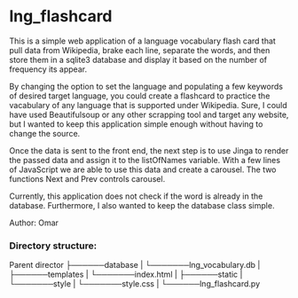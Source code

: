 # lng_flashcard

This is a simple web application of a language vocabulary flash card that pull data from Wikipedia, brake each line, separate the words, and then store them in a sqlite3 database and display it based on the number of frequency its appear.

By changing the option to set the language and populating a few keywords of desired target language, you could create a flashcard to practice the vacabulary of any language that is supported under Wikipedia. Sure, I could have used Beautifulsoup or any other scrapping tool and target any website, but I wanted to keep this application simple enough without having to change the source.

Once the data is sent to the front end, the next step is to use Jinga to render the passed data and assign it to the listOfNames variable. With a few lines of JavaScript we are able to use this data and create a carousel. The two functions Next and Prev controls carousel.    

Currently, this application does not check if the word is already in the database. Furthermore, I also wanted to keep the database class simple. 

Author: Omar

### Directory structure:
Parent director
├──────database 
|       └───────lng_vocabulary.db 
| 
├──────templates 
|       └───────index.html 
| 
├──────static 
|       └───────style 
|                └───────style.css 
| 
└──────lng_flashcard.py
                    


